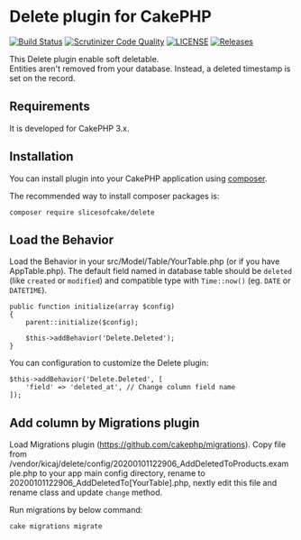 # Delete plugin for CakePHP

[![Build Status](https://scrutinizer-ci.com/g/slicesofcake/delete/badges/build.png?b=master)](https://scrutinizer-ci.com/g/slicesofcake/delete/build-status/master)
[![Scrutinizer Code Quality](https://scrutinizer-ci.com/g/slicesofcake/delete/badges/quality-score.png?b=master)](https://scrutinizer-ci.com/g/slicesofcake/delete/?branch=master)
[![LICENSE](https://img.shields.io/github/license/slicesofcake/delete.svg)](https://github.com/slicesofcake/delete/blob/master/LICENSE)
[![Releases](https://img.shields.io/github/release/slicesofcake/delete.svg)](https://github.com/slicesofcake/delete/releases)



This Delete plugin enable soft deletable.  
Entities aren't removed from your database. Instead, a deleted timestamp is set on the record.

## Requirements

It is developed for CakePHP 3.x.

## Installation

You can install plugin into your CakePHP application using [composer](http://getcomposer.org).

The recommended way to install composer packages is:
```
composer require slicesofcake/delete
```

Load the Behavior
---------------------

Load the Behavior in your src/Model/Table/YourTable.php (or if you have AppTable.php). The default field named in database table should be `deleted` (like `created` or `modified`) and compatible type with `Time::now()` (eg. `DATE` or `DATETIME`).
```
public function initialize(array $config)
{
    parent::initialize($config);

    $this->addBehavior('Delete.Deleted');
}
```

You can configuration to customize the Delete plugin:
```
$this->addBehavior('Delete.Deleted', [
    'field' => 'deleted_at', // Change column field name
]);
```

## Add column by Migrations plugin

Load Migrations plugin (https://github.com/cakephp/migrations).
Copy file from /vendor/kicaj/delete/config/20200101122906_AddDeletedToProducts.example.php to your app main config directory, rename to 20200101122906_AddDeletedTo[YourTable].php, nextly edit this file and rename class and update `change` method.

Run migrations by below command:

```
cake migrations migrate
```
